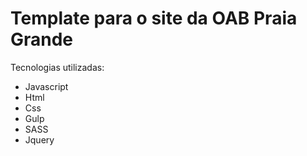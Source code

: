 
# Template para o site da OAB Praia Grande

Tecnologias utilizadas:

- Javascript
- Html
- Css
- Gulp
- SASS
- Jquery

